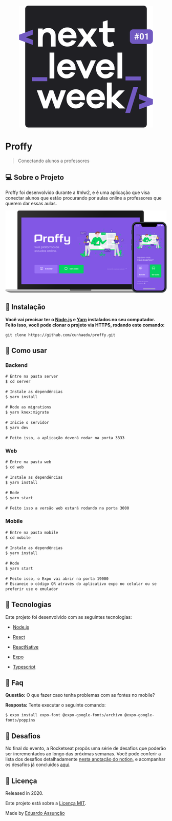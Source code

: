 <p align="center">
   <img src=".github/logo.svg"/>
</p>

# Proffy

> Conectando alunos a professores

## :computer: Sobre o Projeto

Proffy foi desenvolvido durante a #nlw2, e é uma aplicação que visa conectar alunos que estão procurando por aulas online a professores que querem dar essas aulas.

<p align="center">
   <img src=".github/proffy.svg"/>
</p>

## :construction_worker: Instalação

**Você vai precisar ter o [Node.js](https://nodejs.org/en/download/) e [Yarn](https://yarnpkg.com/) instalados no seu computador. Feito isso, você pode clonar o projeto via HTTPS, rodando este comando:** 

```
git clone https://github.com/cunhaedu/proffy.git
```

## :runner: Como usar

### Backend

```
# Entre na pasta server
$ cd server

# Instale as dependências
$ yarn install

# Rode as migrations
$ yarn knex:migrate

# Inicie o servidor
$ yarn dev

# Feito isso, a aplicação deverá rodar na porta 3333
```

### Web

```
# Entre na pasta web
$ cd web

# Instale as dependências
$ yarn install

# Rode 
$ yarn start

# Feito isso a versão web estará rodando na porta 3000
```



### Mobile

```
# Entre na pasta mobile
$ cd mobile

# Instale as dependências
$ yarn install

# Rode 
$ yarn start

# Feito isso, o Expo vai abrir na porta 19000
# Escaneie o código QR através do aplicativo expo no celular ou se preferir use o emulador
```

## :rocket:  Tecnologias

Este projeto foi desenvolvido com as seguintes tecnologias:

* [Node.js](https://nodejs.org/en/download/)

* [React](https://pt-br.reactjs.org/)

* [ReactNative](https://reactnative.dev/)

* [Expo](https://expo.io/)
* [Typescript](https://www.typescriptlang.org/)


## :postbox: Faq


**Questão:** O que fazer caso tenha problemas com as fontes no mobile?

**Resposta:** Tente executar o seguinte comando:

```
$ expo install expo-font @expo-google-fonts/archivo @expo-google-fonts/poppins
```

## :rocket: Desafios

No final do evento, a Rocketseat propôs uma série de desafios que poderão ser incrementados ao longo das 
próximas semanas. Você pode conferir a lista dos desafios detalhadamente [nesta anotação do notion](https://www.notion.so/Vers-o-2-0-Proffy-eefca1b981694cd0a895613bc6235970), e acompanhar os desafios já concluídos [aqui](https://github.com/cunhaedu/ecoleta/challenges.md).

## :closed_book: Licença

Released in 2020.

Este projeto está sobre a [Licença MIT](https://github.com/cunhaedu/nlw/tree/master/LICENSE).

Made by [Eduardo Assunção](https://github.com/cunhaedu)
